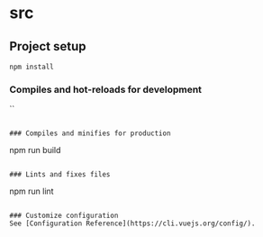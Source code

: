 # src

## Project setup
```
npm install
```

### Compiles and hot-reloads for development
``
```

### Compiles and minifies for production
```
npm run build
```

### Lints and fixes files
```
npm run lint
```

### Customize configuration
See [Configuration Reference](https://cli.vuejs.org/config/).
